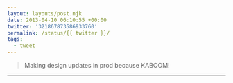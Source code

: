 ```yaml
---
layout: layouts/post.njk
date: 2013-04-10 06:10:55 +00:00
twitter: '321867873586933760'
permalink: /status/{{ twitter }}/
tags: 
  - tweet
---
```


> Making design updates in prod because KABOOM!

---
